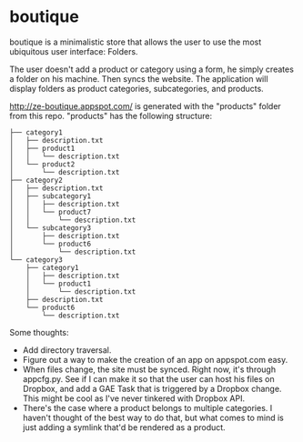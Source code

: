 # boutique


boutique is a minimalistic store that allows the user to use the most ubiquitous user interface: Folders.

The user doesn't add a product or category using a form, he simply creates a folder on his machine. Then syncs the website. The application will display folders as product categories, subcategories, and products.

http://ze-boutique.appspot.com/ is generated with the "products" folder from this repo. "products" has the following structure:

```
├── category1
│   ├── description.txt
│   ├── product1
│   │   └── description.txt
│   └── product2
│       └── description.txt
├── category2
│   ├── description.txt
│   ├── subcategory1
│   │   ├── description.txt
│   │   └── product7
│   │       └── description.txt
│   └── subcategory3
│       ├── description.txt
│       └── product6
│           └── description.txt
└── category3
    ├── category1
    │   ├── description.txt
    │   └── product1
    │       └── description.txt
    ├── description.txt
    └── product6
        └── description.txt
```        


Some thoughts:
- Add directory traversal.
- Figure out a way to make the creation of an app on appspot.com easy.
- When files change, the site must be synced. Right now, it's through appcfg.py. See if I can make it so that the user can host his files on Dropbox, and add a GAE Task that is triggered by a Dropbox change. This might be cool as I've never tinkered with Dropbox API.
- There's the case where a product belongs to multiple categories. I haven't thought of the best way to do that, but what comes to mind is just adding a symlink that'd be rendered as a product.
